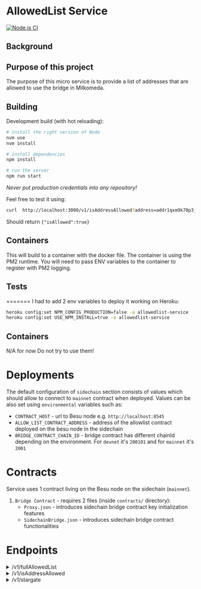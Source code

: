 # AllowedList Service

[![Node.js CI](https://github.com/dcSpark/pricing-service/actions/workflows/node.js.yml/badge.svg?branch=main)](https://github.com/dcSpark/pricing-service/actions/workflows/node.js.yml)

## Background

## Purpose of this project

The purpose of this micro service is to provide a list of addresses that are allowed to use the bridge in Milkomeda.

## Building

Development build (with hot reloading):

```bash
# install the right version of Node
nvm use
nvm install

# install dependencies
npm install

# run the server
npm run start
```

_Never put production credentials into any repository!_

Feel free to test it using:

```sh
curl  http://localhost:3000/v1/isAddressAllowed?address=addr1qxm9k70p3j54qfgvvhx39rh0kfm6k4lxyfkavks0cm7kklxlmylqk3ksyqnhe8dadcee2a5syrc8a2salkpa3e0sp76symvshl
```

Should return `{"isAllowed":true}`

## Containers

This will build to a container with the docker file. The container is using the PM2 runtime. You will need to pass ENV variables to the container to register with PM2 logging.

## Tests

=======
I had to add 2 env variables to deploy it working on Heroku:

```bash
heroku config:set NPM_CONFIG_PRODUCTION=false -a allowedlist-service
heroku config:set USE_NPM_INSTALL=true -a allowedlist-service
```

## Containers

N/A for now
Do not try to use them!

# Deployments

The default configuration of `sidechain` section consists of values which should allow to connect to `mainnet` contract when deployed.
Values can be also set using `environmental` variables such as:

-   `CONTRACT_HOST` - url to Besu node e.g. `http://localhost:8545`
-   `ALLOW_LIST_CONTRACT_ADDRESS` - address of the allowlist contract deployed on the besu node in the sidechain
-   `BRIDGE_CONTRACT_CHAIN_ID` - bridge contract has different chainId depending on the environment. For `devnet` it's `200101` and for `mainnet` it's `2001`

# Contracts

Service uses 1 contract living on the Besu node on the sidechain (`mainnet`).

1. `Bridge Contract` - requires 2 files (inside `contracts/` directory):
    - `Proxy.json` - introduces sidechain bridge contract key initialization features
    - `SidechainBridge.json` - introduces sidechain bridge contract functionalities

# Endpoints

<details>
    <summary>/v1/fullAllowedList</summary>
    Returns array of EVM addresses allowed in the mainnet (`http://localhost:3000/v1/fullAllowedList`).

```json
{
    "allowList": ["0x...", "0x..."]
}
```

</details>

<details>
    <summary>/v1/isAddressAllowed</summary>
    Returns information if given address is on allowed list or not.(`http://localhost:3000/v1/isAddressAllowed?address=0x0...`).

```json
{
    "isAllowed": true
}
```

</details>

<details>
    <summary>/v1/stargate</summary>
    Returns stargate address, tll_expire, cache_update and list of assets.
    (For now only stargate address is fetched from bridge contract)

```json
{
    "current_address": "addr1...",
    "ttl_expiry": 123,
    "ada": {
        "minLovelace": "2000000",
        "fromADAFeeLovelace": "100000",
        "toADAFeeGWei": "100000,"
    },
    "assets": [
        // NON ADA ASSETS
        {
            "idCardano": "fingerprint",
            "idMilkomeda": "ERC20 contract address",
            "minCNTInt": "1",
            "minGWei": "10000...000"
        }
    ]
}
```

</details>
